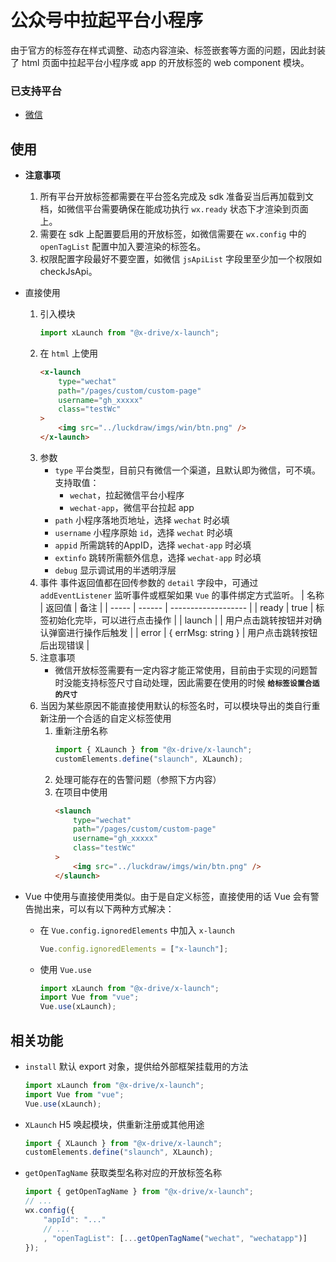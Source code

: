 公众号中拉起平台小程序
================================

由于官方的标签存在样式调整、动态内容渲染、标签嵌套等方面的问题，因此封装了 html 页面中拉起平台小程序或 app 的开放标签的 web component 模块。

### 已支持平台
- [微信](https://developers.weixin.qq.com/doc/offiaccount/OA_Web_Apps/Wechat_Open_Tag.html)

## 使用

- **注意事项**
    1. 所有平台开放标签都需要在平台签名完成及 sdk 准备妥当后再加载到文档，如微信平台需要确保在能成功执行 `wx.ready` 状态下才渲染到页面上。
    1. 需要在 sdk 上配置要启用的开放标签，如微信需要在 `wx.config` 中的 `openTagList` 配置中加入要渲染的标签名。
    1. 权限配置字段最好不要空置，如微信 `jsApiList` 字段里至少加一个权限如 checkJsApi。

- 直接使用
    1. 引入模块
        ```ts
        import xLaunch from "@x-drive/x-launch";
        ```
    1. 在 `html` 上使用
        ```html
        <x-launch
            type="wechat"
            path="/pages/custom/custom-page"
            username="gh_xxxxx"
            class="testWc"
        >
            <img src="../luckdraw/imgs/win/btn.png" />
        </x-launch>
        ```
    1. 参数
        - `type` 平台类型，目前只有微信一个渠道，且默认即为微信，可不填。支持取值：
            - `wechat`，拉起微信平台小程序
            - `wechat-app`，微信平台拉起 app
        - `path` 小程序落地页地址，选择 `wechat` 时必填
        - `username` 小程序原始 `id`，选择 `wechat` 时必填
        - `appid` 所需跳转的AppID，选择 `wechat-app` 时必填
        - `extinfo` 跳转所需额外信息，选择 `wechat-app` 时必填
        - `debug` 显示调试用的半透明浮层
    1. 事件
        事件返回值都在回传参数的 `detail` 字段中，可通过 `addEventListener` 监听事件或框架如果 `Vue` 的事件绑定方式监听。
        | 名称  | 返回值   | 备注                |
        | ----- | ------ | ------------------- |
        | ready | true   | 标签初始化完毕，可以进行点击操作 |
        | launch |       | 用户点击跳转按钮并对确认弹窗进行操作后触发 |
        | error | { errMsg: string } | 用户点击跳转按钮后出现错误 |
    1. 注意事项
        - 微信开放标签需要有一定内容才能正常使用，目前由于实现的问题暂时没能支持标签尺寸自动处理，因此需要在使用的时候 **`给标签设置合适的尺寸`**
    1. 当因为某些原因不能直接使用默认的标签名时，可以模块导出的类自行重新注册一个合适的自定义标签使用
        1. 重新注册名称
            ```ts
            import { XLaunch } from "@x-drive/x-launch"; 
            customElements.define("slaunch", XLaunch);
            ```
        1. 处理可能存在的告警问题（参照下方内容）
        1. 在项目中使用
            ```html
            <slaunch
                type="wechat"
                path="/pages/custom/custom-page"
                username="gh_xxxxx"
                class="testWc"
            >
                <img src="../luckdraw/imgs/win/btn.png" />
            </slaunch>
            ```
- Vue 中使用与直接使用类似。由于是自定义标签，直接使用的话 Vue 会有警告抛出来，可以有以下两种方式解决：
    - 在 `Vue.config.ignoredElements` 中加入 `x-launch`
        ```ts
        Vue.config.ignoredElements = ["x-launch"];
        ```
    - 使用 `Vue.use`
        ```ts
        import xLaunch from "@x-drive/x-launch";
        import Vue from "vue";
        Vue.use(xLaunch);
        ```
## 相关功能

- `install` 默认 export 对象，提供给外部框架挂载用的方法
    ```ts
    import xLaunch from "@x-drive/x-launch";
    import Vue from "vue";
    Vue.use(xLaunch);
    ```
- `XLaunch` H5 唤起模块，供重新注册或其他用途
    ```ts
    import { XLaunch } from "@x-drive/x-launch"; 
    customElements.define("slaunch", XLaunch);
    ```
- `getOpenTagName` 获取类型名称对应的开放标签名称
    ```ts
    import { getOpenTagName } from "@x-drive/x-launch";
    // ...
    wx.config({
        "appId": "..."
        // ...
        , "openTagList": [...getOpenTagName("wechat", "wechatapp")]
    });
    ```